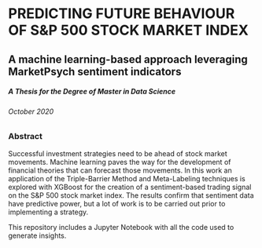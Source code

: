 # PREDICTING FUTURE BEHAVIOUR OF S&P 500 STOCK MARKET INDEX
## A machine learning-based approach leveraging MarketPsych sentiment indicators

##### A Thesis for the Degree of Master in Data Science
###### October 2020

### Abstract
Successful investment strategies need to be ahead of stock market movements. Machine learning paves the way for the development of financial theories that can forecast those movements. In this work an application of the Triple-Barrier Method and Meta-Labeling techniques is explored with XGBoost for the creation of a sentiment-based trading signal on the S&P 500 stock market index. The results confirm that sentiment data have predictive power, but a lot of work is to be carried out prior to implementing a strategy.

This repository includes a Jupyter Notebook with all the code used to generate insights.
